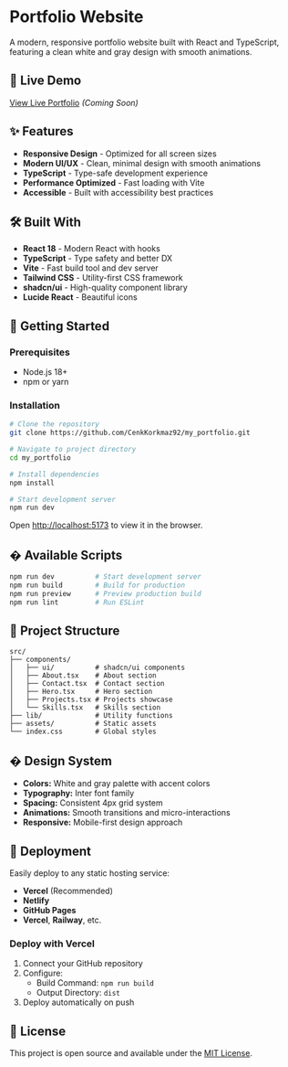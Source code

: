 # Portfolio Website

A modern, responsive portfolio website built with React and TypeScript, featuring a clean white and gray design with smooth animations.

## 🚀 Live Demo

[View Live Portfolio](https://your-portfolio-url.com) *(Coming Soon)*

## ✨ Features

- **Responsive Design** - Optimized for all screen sizes
- **Modern UI/UX** - Clean, minimal design with smooth animations
- **TypeScript** - Type-safe development experience
- **Performance Optimized** - Fast loading with Vite
- **Accessible** - Built with accessibility best practices

## 🛠️ Built With

- **React 18** - Modern React with hooks
- **TypeScript** - Type safety and better DX
- **Vite** - Fast build tool and dev server
- **Tailwind CSS** - Utility-first CSS framework
- **shadcn/ui** - High-quality component library
- **Lucide React** - Beautiful icons

## 🚀 Getting Started

### Prerequisites

- Node.js 18+ 
- npm or yarn

### Installation

```bash
# Clone the repository
git clone https://github.com/CenkKorkmaz92/my_portfolio.git

# Navigate to project directory
cd my_portfolio

# Install dependencies
npm install

# Start development server
npm run dev
```

Open [http://localhost:5173](http://localhost:5173) to view it in the browser.

## � Available Scripts

```bash
npm run dev          # Start development server
npm run build        # Build for production
npm run preview      # Preview production build
npm run lint         # Run ESLint
```

## 📁 Project Structure

```
src/
├── components/
│   ├── ui/          # shadcn/ui components
│   ├── About.tsx    # About section
│   ├── Contact.tsx  # Contact section
│   ├── Hero.tsx     # Hero section
│   ├── Projects.tsx # Projects showcase
│   └── Skills.tsx   # Skills section
├── lib/             # Utility functions
├── assets/          # Static assets
└── index.css        # Global styles
```

## � Design System

- **Colors:** White and gray palette with accent colors
- **Typography:** Inter font family
- **Spacing:** Consistent 4px grid system
- **Animations:** Smooth transitions and micro-interactions
- **Responsive:** Mobile-first design approach

## 🚀 Deployment

Easily deploy to any static hosting service:

- **Vercel** (Recommended)
- **Netlify** 
- **GitHub Pages**
- **Vercel**, **Railway**, etc.

### Deploy with Vercel

1. Connect your GitHub repository
2. Configure:
   - Build Command: `npm run build`
   - Output Directory: `dist`
3. Deploy automatically on push

## 📄 License

This project is open source and available under the [MIT License](LICENSE).
